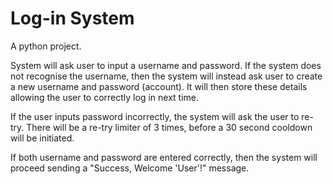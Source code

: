 # Log-in System
A python project.

System will ask user to input a username and password. If the system does not recognise the username, then the system will instead ask user to create a new username and password (account). It will then store these details allowing the user to correctly log in next time.

If the user inputs password incorrectly, the system will ask the user to re-try. There will be a re-try limiter of 3 times, before a 30 second cooldown will be initiated. 

If both username and password are entered correctly, then the system will proceed sending a "Success, Welcome 'User'!" message. 
